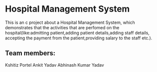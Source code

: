 # Hospital Management System

This is an c project about a Hospital Management System, which demonstrates that the activities that are perfomed on the hospital(like:admitting patient,adding patient details,adding staff details, accepting the payment from the patient,providing salary to the staff etc.).

## Team members:

Kshitiz Portel
Ankit Yadav
Abhinash Kumar Yadav
